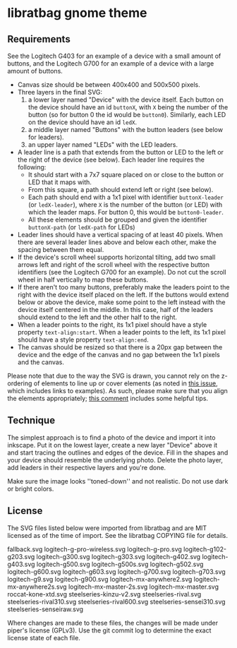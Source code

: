 libratbag gnome theme
====================

Requirements
------------

See the Logitech G403 for an example of a device with a small amount of buttons,
and the Logitech G700 for an example of a device with a large amount of buttons.

- Canvas size should be between 400x400 and 500x500 pixels.
- Three layers in the final SVG:
  1. a lower layer named "Device" with the device itself. Each button on the
  device should have an id `buttonX`, with `X` being the number of the button
  (so for button 0 the id would be `button0`). Similarly, each LED on the device
  should have an id `ledX`.
  2. a middle layer named "Buttons" with the button leaders (see below for
  leaders).
  3. an upper layer named "LEDs" with the LED leaders.
- A leader line is a path that extends from the button or LED to the left or the
  right of the device (see below). Each leader line requires the following:
  - It should start with a 7x7 square placed on or close to the button or LED
    that it maps with.
  - From this square, a path should extend left or right (see below).
  - Each path should end with a 1x1 pixel with identifier `buttonX-leader` (or
    `ledX-leader`), where `X` is the number of the button (or LED) with
    which the leader maps. For button 0, this would be `button0-leader`.
  - All these elements should be grouped and given the identifier `buttonX-path`
    (or `ledX-path` for LEDs)
- Leader lines should have a vertical spacing of at least 40 pixels. When there
  are several leader lines above and below each other, make the spacing between
  them equal.
- If the device's scroll wheel supports horizontal tilting, add two small arrows
  left and right of the scroll wheel with the respective button identifiers (see
  the Logitech G700 for an example). Do not cut the scroll wheel in half
  vertically to map these buttons.
- If there aren't too many buttons, preferably make the leaders point to the
  right with the device itself placed on the left. If the buttons would extend
  below or above the device, make some point to the left instead with the device
  itself centered in the middle. In this case, half of the leaders should extend
  to the left and the other half to the right.
- When a leader points to the right, its 1x1 pixel should have a style property
  `text-align:start`. When a leader points to the left, its 1x1 pixel should
  have a style property `text-align:end`.
- The canvas should be resized so that there is a 20px gap between the device
  and the edge of the canvas and no gap between the 1x1 pixels and the canvas.

Please note that due to the way the SVG is drawn, you cannot rely on the
z-ordering of elements to line up or cover elements (as noted in [this
issue](https://github.com/libratbag/piper/issues/48), which includes links to
examples). As such, please make sure that you align the elements appropriately;
[this
comment](https://github.com/libratbag/piper/issues/48#issuecomment-315979109)
includes some helpful tips.

Technique
---------

The simplest approach is to find a photo of the device and import it into
inkscape. Put it on the lowest layer, create a new layer "Device" above it
and start tracing the outlines and edges of the device. Fill in the shapes
and your device should resemble the underlying photo. Delete the photo
layer, add leaders in their respective layers and you're done.

Make sure the image looks ''toned-down'' and not realistic. Do not use dark or
bright colors.


License
-------
The SVG files listed below were imported from libratbag and are MIT licensed
as of the time of import. See the libratbag COPYING file for details.

 fallback.svg
 logitech-g-pro-wireless.svg
 logitech-g-pro.svg
 logitech-g102-g203.svg
 logitech-g300.svg
 logitech-g303.svg
 logitech-g402.svg
 logitech-g403.svg
 logitech-g500.svg
 logitech-g500s.svg
 logitech-g502.svg
 logitech-g600.svg
 logitech-g603.svg
 logitech-g700.svg
 logitech-g703.svg
 logitech-g9.svg
 logitech-g900.svg
 logitech-mx-anywhere2.svg
 logitech-mx-anywhere2s.svg
 logitech-mx-master-2s.svg
 logitech-mx-master.svg
 roccat-kone-xtd.svg
 steelseries-kinzu-v2.svg
 steelseries-rival.svg
 steelseries-rival310.svg
 steelseries-rival600.svg
 steelseries-sensei310.svg
 steelseries-senseiraw.svg

Where changes are made to these files, the changes will be made under
piper's license (GPLv3). Use the git commit log to determine the exact
license state of each file.
